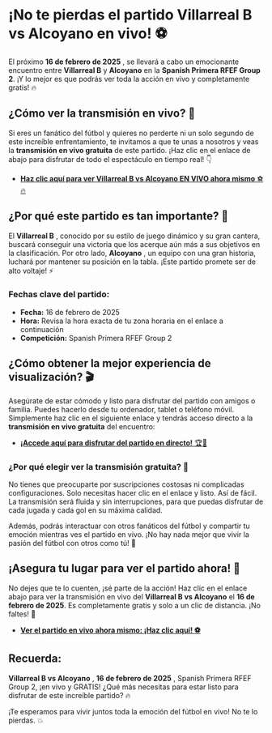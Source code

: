 # ¡No te pierdas el partido Villarreal B vs Alcoyano en vivo! ⚽

El próximo **16 de febrero de 2025** , se llevará a cabo un emocionante encuentro entre **Villarreal B** y **Alcoyano** en la **Spanish Primera RFEF Group 2**. ¡Y lo mejor es que podrás ver toda la acción en vivo y completamente gratis! 🔥

## ¿Cómo ver la transmisión en vivo? 🎥

Si eres un fanático del fútbol y quieres no perderte ni un solo segundo de este increíble enfrentamiento, te invitamos a que te unas a nosotros y veas la **transmisión en vivo gratuita** de este partido. ¡Haz clic en el enlace de abajo para disfrutar de todo el espectáculo en tiempo real! 👇

- [**Haz clic aquí para ver Villarreal B vs Alcoyano EN VIVO ahora mismo** ⚽🔥](https://tinyurl.com/livestreamfreeo?st=Villarreal+B+vs+Alcoyano&si=ghc)

## ¿Por qué este partido es tan importante? 🤔

El **Villarreal B** , conocido por su estilo de juego dinámico y su gran cantera, buscará conseguir una victoria que los acerque aún más a sus objetivos en la clasificación. Por otro lado, **Alcoyano** , un equipo con una gran historia, luchará por mantener su posición en la tabla. ¡Este partido promete ser de alto voltaje! ⚡️

### Fechas clave del partido:

- **Fecha:** 16 de febrero de 2025
- **Hora:** Revisa la hora exacta de tu zona horaria en el enlace a continuación
- **Competición:** Spanish Primera RFEF Group 2

## ¿Cómo obtener la mejor experiencia de visualización? 🎬

Asegúrate de estar cómodo y listo para disfrutar del partido con amigos o familia. Puedes hacerlo desde tu ordenador, tablet o teléfono móvil. Simplemente haz clic en el siguiente enlace y tendrás acceso directo a la **transmisión en vivo gratuita** del encuentro:

- [**¡Accede aquí para disfrutar del partido en directo!** 🏆🎉](https://tinyurl.com/livestreamfreeo?st=Villarreal+B+vs+Alcoyano&si=ghc)

### ¿Por qué elegir ver la transmisión gratuita? 🤩

No tienes que preocuparte por suscripciones costosas ni complicadas configuraciones. Solo necesitas hacer clic en el enlace y listo. Así de fácil. La transmisión será fluida y sin interrupciones, para que puedas disfrutar de cada jugada y cada gol en su máxima calidad.

Además, podrás interactuar con otros fanáticos del fútbol y compartir tu emoción mientras ves el partido en vivo. ¡No hay nada mejor que vivir la pasión del fútbol con otros como tú! 🎉

## ¡Asegura tu lugar para ver el partido ahora! 📲

No dejes que te lo cuenten, ¡sé parte de la acción! Haz clic en el enlace abajo para ver la transmisión en vivo del **Villarreal B vs Alcoyano** el **16 de febrero de 2025**. Es completamente gratis y solo a un clic de distancia. ¡No faltes! 🙌

- [**Ver el partido en vivo ahora mismo: ¡Haz clic aquí! ⚽**](https://tinyurl.com/livestreamfreeo?st=Villarreal+B+vs+Alcoyano&si=ghc)

## Recuerda:

**Villarreal B vs Alcoyano** , **16 de febrero de 2025** , Spanish Primera RFEF Group 2, ¡en vivo y GRATIS! ¿Qué más necesitas para estar listo para disfrutar de este increíble partido? 🔥

¡Te esperamos para vivir juntos toda la emoción del fútbol en vivo! No te lo pierdas. 💥

